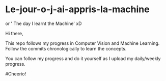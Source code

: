 # Le-jour-o-j-ai-appris-la-machine
or ' The day I learnt the Machine' xD

Hi there, 

This repo follows my progress in Computer Vision and Machine Learning. Follow the commits chronologically to learn the concepts.

You can follow my progress and do it yourself as I upload my daily/weekly progress.

#Cheerio!
